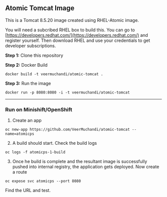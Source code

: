 ## Atomic Tomcat Image

This is a Tomcat 8.5.20 image created using RHEL-Atomic image. 

You will need a subcribed RHEL box to build this. You can go to [https://developers.redhat.com/](https://developers.redhat.com/) and register yourself. Then download RHEL and use your credentials to get developer subscriptions.

**Step 1:** Clone this repository

**Step 2:** Docker Build
```
docker build -t veermuchandi/atomic-tomcat .
```
**Step 3:** Run the image
```
docker run -p 8080:8080 -i -t veermuchandi/atomic-tomcat
```

------------

### Run on Minishift/OpenShift

1. Create an app
```
oc new-app https://github.com/VeerMuchandi/atomic-tomcat --name=atomicps
```

2. A build should start. Check the build logs

```
oc logs -f atomicps-1-build
```

3. Once he build is complete and the resultant image is successfully pushed into internal registry, the application gets deployed. Now create a route
```
oc expose svc atomicps --port 8080
```
Find the URL and test.
